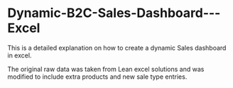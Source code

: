 # Dynamic-B2C-Sales-Dashboard---Excel
This is a detailed explanation on how to create a dynamic Sales dashboard in excel.

The original raw data was taken from Lean excel solutions and was modified to include extra products and new sale type entries.
